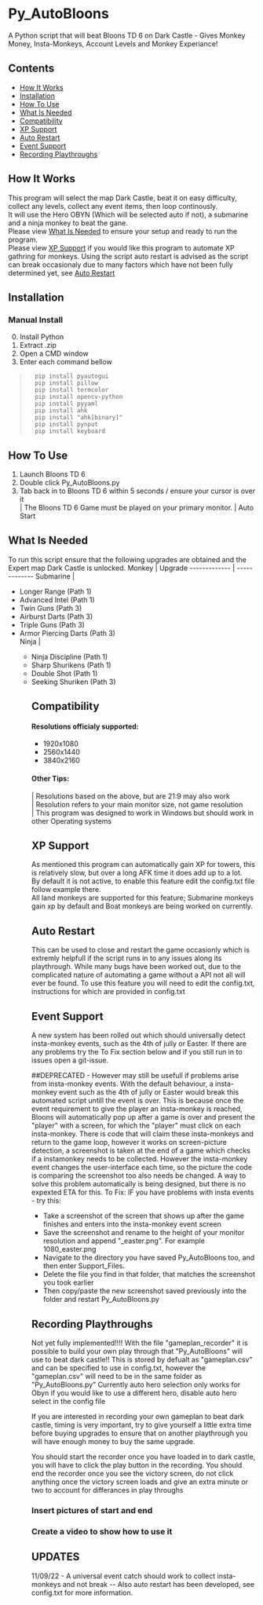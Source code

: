 # Py_AutoBloons
A Python script that will beat Bloons TD 6 on Dark Castle - Gives Monkey Money, Insta-Monkeys, Account Levels and Monkey Experiance!

## Contents
* [How It Works](https://github.com/RavingSmurfGB/Py_AutoBloons/edit/main/README.md#how-it-works)
* [Installation](https://github.com/RavingSmurfGB/Py_AutoBloons/edit/main/README.md#installation)
* [How To Use](https://github.com/RavingSmurfGB/Py_AutoBloons/edit/main/README.md#how-to-use)
* [What Is Needed](https://github.com/RavingSmurfGB/Py_AutoBloons/edit/main/README.md#what-is-needed)
* [Compatibility](https://github.com/RavingSmurfGB/Py_AutoBloons/edit/main/README.md#compatibility)
* [XP Support](https://github.com/RavingSmurfGB/Py_AutoBloons/edit/main/README.md#xp-support)
* [Auto Restart](https://github.com/RavingSmurfGB/Py_AutoBloons/edit/main/README.md#auto-restart)
* [Event Support](https://github.com/RavingSmurfGB/Py_AutoBloons/edit/main/README.md#event-support)
* [Recording Playthroughs](https://github.com/RavingSmurfGB/Py_AutoBloons/edit/main/README.md#recording-playthroughs)


## How It Works
This program will select the map Dark Castle, beat it on easy difficulty, collect any levels, collect any event items, then loop continously.  
It will use the Hero OBYN (Which will be selected auto if not), a submarine and a ninja monkey to beat the gane.  
Please view [What Is Needed](#What_Is_Needed)<a name="What_Is_Needed"></a> to ensure your setup and ready to run the program.  
Please view [XP Support](#XP_Support)<a name="XP_Support"></a> if you would like this program to automate XP gathring for monkeys.
Using the script auto restart is advised as the script can break occasionaly due to many factors which have not been fully determined yet, see [Auto Restart](#Auto_Restart)<a name="Auto_Restart"></a>


## Installation
### Manual Install  
 0. Install Python
 1. Extract .zip
 2. Open a CMD window
 3. Enter each command bellow
>       pip install pyautogui
>       pip install pillow
>       pip install termcolor
>       pip install opencv-python
>       pip install pyyaml
>       pip install ahk
>       pip install "ahk[binary]"
>       pip install pynput
>       pip install keyboard
   
## How To Use
 1. Launch Bloons TD 6
 2. Double click Py_AutoBloons.py
 3. Tab back in to Bloons TD 6 within 5 seconds / ensure your cursor is over it   
 \| The Bloons TD 6 Game must be played on your primary monitor.
 \| Auto Start 

## What Is Needed
To run this script ensure that the following upgrades are obtained and the Expert map Dark Castle is unlocked.
Monkey        | Upgrade
------------- | -------------
Submarine     | <ul><li>Longer Range  (Path 1)</li><li>Advanced Intel  (Path 1)</li><li>Twin Guns  (Path 3)</li><li>Airburst Darts  (Path 3)</li><li>Triple Guns  (Path 3)</li><li>Armor Piercing Darts  (Path 3)</li>
Ninja         | <ul><li>Ninja Discipline  (Path 1)</li><li>Sharp Shurikens  (Path 1)</li><li>Double Shot  (Path 1)</li><li>Seeking Shuriken  (Path 3)</li>

## Compatibility
#### Resolutions officialy supported:  
* 1920x1080  
* 2560x1440  
* 3840x2160
#### Other Tips:
\| Resolutions based on the above, but are 21:9 may also work  
\| Resolution refers to your main monitor size, not game resolution  
\| This program was designed to work in Windows but should work in other Operating systems

## XP Support
As mentioned this program can automatically gain XP for towers, this is relatively slow, but over a long AFK time it does add up to a lot.  
By default it is not active, to enable this feature edit the config.txt file follow example there.  
All land monkeys are supported for this feature; Submarine monkeys gain xp by default and Boat monkeys are being worked on currently. 

## Auto Restart
This can be used to close and restart the game occasionly which is extremly helpfull if the script runs in to any issues along its playthrough.
While many bugs have been worked out, due to the complicated nature of automating a game without a API not all will ever be found.
To use this feature you will need to edit the config.txt, instructions for which are provided in config.txt

## Event Support
A new system has been rolled out which should universally detect insta-monkey events, such as the 4th of jully or Easter.
If there are any problems try the To Fix section below and if you still run in to issues open a git-issue.


##DEPRECATED - However may still be usefull if problems arise from insta-monkey events.
With the default behaviour, a insta-monkey event such as the 4th of jully or Easter would break this automated script untill the event is over. 
This is because once the event requirement to give the player an insta-monkey is reached, Bloons will automatically pop up after a game is over and present the "player" with a screen, for which the "player" must click on each insta-monkey.
There is code that will claim these insta-monkeys and return to the game loop, however it works on screen-picture detection, a screenshot is taken at the end of a game which checks if a instamonkey needs to be collected.
However the insta-monkey event changes the user-interface each time, so the picture the code is comparing the screenshot too also needs be changed.
A way to solve this problem automatically is being designed, but there is no expexted ETA for this.
To Fix: 
IF you have problems with insta events - try this: 
* Take a screenshot of the screen that shows up after the game finishes and enters into the insta-monkey event screen
* Save the screenshot and rename to the height of your monitor resolution and append "_easter.png". For example 1080_easter.png
* Navigate to the directory you have saved Py_AutoBloons too, and then enter Support_Files.
* Delete the file you find in that folder, that matches the screenshot you took earlier
* Then copy/paste the new screenshot saved previously into the folder and restart Py_AutoBloons.py

## Recording Playthroughs
Not yet fully implemented!!!!
With the file "gameplan_recorder" it is possible to build your own play through that "Py_AutoBloons" will use to beat dark castle!!
This is stored by defualt as "gameplan.csv" and can be specified to use in config.txt, however the "gameplan.csv" will need to be in the same folder as "Py_AutoBloons.py"
Currently auto hero selection only works for Obyn if you would like to use a different hero, disable auto hero select in the config file

If you are interested in recording your own gameplan to beat dark castle, timing is very important, try to give yourself a little extra time before buying upgrades to ensure that on another playthrough you will have enough money to buy the same upgrade.

You should start the recorder once you have loaded in to dark castle, you will have to click the play button in the recording.
You should end the recorder once you see the victory screen, do not click anything once the victory screen loads and give an extra minute or two to account for differances in play throughs
### Insert pictures of start and end 
### Create a video to show how to use it


## UPDATES  
11/09/22 - A universal event catch should work to collect insta-monkeys and not break -- Also auto restart has been developed, see config.txt for more information.
